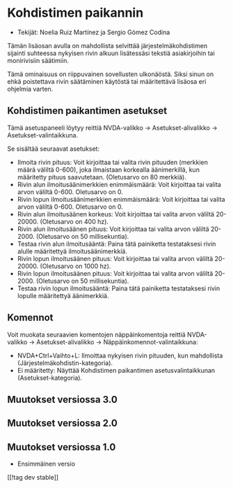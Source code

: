 # Kohdistimen paikannin #

* Tekijät: Noelia Ruiz Martínez ja Sergio Gómez Codina

Tämän lisäosan avulla on mahdollista selvittää järjestelmäkohdistimen
sijainti suhteessa nykyisen rivin alkuun lisätessäsi tekstiä asiakirjoihin
tai monirivisiin säätimiin.

Tämä ominaisuus on riippuvainen sovellusten ulkonäöstä. Siksi sinun on ehkä
poistettava rivin säätäminen käytöstä tai määritettävä lisäosa eri ohjelmia
varten.

## Kohdistimen paikantimen asetukset ##

Tämä asetuspaneeli löytyy reittiä NVDA-valikko -> Asetukset-alivalikko ->
Asetukset-valintaikkuna.

Se sisältää seuraavat asetukset:

* Ilmoita rivin pituus: Voit kirjoittaa tai valita rivin pituuden (merkkien
  määrä väliltä 0-600), joka ilmaistaan korkealla äänimerkillä, kun
  määritetty pituus saavutetaan. (Oletusarvo on 80 merkkiä).
* Rivin alun ilmoitusäänimerkkien enimmäismäärä: Voit kirjoittaa tai valita
  arvon väliltä 0-600. Oletusarvo on 0.
* Rivin lopun ilmoitusäänimerkkien enimmäismäärä: Voit kirjoittaa tai valita
  arvon väliltä 0-600. Oletusarvo on 0.
* Rivin alun ilmoitusäänen korkeus: Voit kirjoittaa tai valita arvon väliltä
  20-20000. (Oletusarvo on 400 hz).
* Rivin alun ilmoitusäänen pituus: Voit kirjoittaa tai valita arvon väliltä
  20-2000. (Oletusarvo on 50 millisekuntia).
* Testaa rivin alun ilmoitusääntä: Paina tätä painiketta testataksesi rivin
  alulle määritettyä ilmoitusäänimerkkiä.
* Rivin lopun ilmoitusäänen pituus: Voit kirjoittaa tai valita arvon väliltä
  20-20000. (Oletusarvo on 1000 hz).
* Rivin lopun ilmoitusäänen pituus: Voit kirjoittaa tai valita arvon väliltä
  20-2000. (Oletusarvo on 50 millisekuntia).
* Testaa rivin lopun ilmoitusääntä: Paina tätä painiketta testataksesi rivin
  lopulle määritettyä äänimerkkiä.

## Komennot ##

Voit muokata seuraavien komentojen näppäinkomentoja reittiä NVDA-valikko ->
Asetukset-alivalikko -> Näppäinkomennot-valintaikkuna:

* NVDA+Ctrl+Vaihto+L: Ilmoittaa nykyisen rivin pituuden, kun mahdollista
  (Järjestelmäkohdistin-kategoria).
* Ei määritetty: Näyttää Kohdistimen paikantimen asetusvalintaikkunan
  (Asetukset-kategoria).

## Muutokset versiossa 3.0 ##

## Muutokset versiossa 2.0 ##


## Muutokset versiossa 1.0 ##
* Ensimmäinen versio

[[!tag dev stable]]